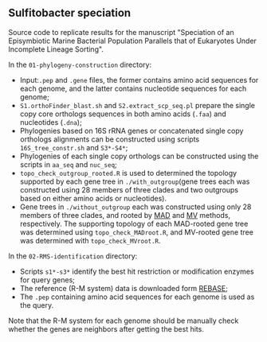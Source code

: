 ## Sulfitobacter speciation
Source code to replicate results for the manuscript "Speciation of an Episymbiotic Marine Bacterial Population Parallels that of Eukaryotes Under Incomplete Lineage Sorting".

In the `01-phylogeny-construction` directory:
- Input:`.pep` and `.gene` files, the former contains amino acid sequences for each genome, and the latter contains nucleotide sequences for each genome;
- `S1.orthoFinder_blast.sh` and `S2.extract_scp_seq.pl` prepare the single copy core orthologs sequences in both amino acids (`.faa`) and nucleotides (`.dna`);
- Phylogenies based on 16S rRNA genes or concatenated single copy orthologs alignments can be constructed using scripts `16S_tree_constr.sh` and `S3*-S4*`;
- Phylogenies of each single copy orthologs can be constructed using the scripts in `aa_seq` and `nuc_seq`; 
- `topo_check_outgroup_rooted.R` is used to determined the topology supported by each gene tree in `./with_outgroup`(gene trees each was constructed using 28 members of three clades and two outgroups based on either amino acids or nucleotides).
- Gene trees in `./without_outgroup` each was constructed using only 28 members of three clades, and rooted by [MAD](http://www.nature.com/articles/s41559-017-0193) and [MV](https://journals.plos.org/plosone/article?id=10.1371/journal.pone.0182238) methods, respectively.  The supporting topology of each MAD-rooted gene tree was determined using `topo_check_MADroot.R`, and MV-rooted gene tree was determined with `topo_check_MVroot.R`.


In the `02-RMS-identification` directory:
- Scripts `s1*-s3*` identify the best hit restriction or modification enzymes for query genes;
- The reference (R-M system) data is downloaded form [REBASE]( http://rebase.neb.com/rebase/rebase.ftp.html);
- The `.pep` containing amino acid sequences for each genome is used as the query.

Note that the R-M system for each genome should be manually check whether the genes are neighbors after getting the best hits.

